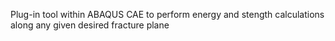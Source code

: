 Plug-in tool within ABAQUS CAE to perform energy and stength calculations along any given desired fracture plane
